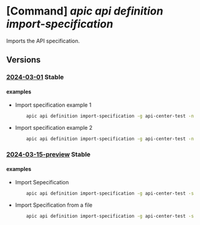 # [Command] _apic api definition import-specification_

Imports the API specification.

## Versions

### [2024-03-01](/Resources/mgmt-plane/L3N1YnNjcmlwdGlvbnMve30vcmVzb3VyY2Vncm91cHMve30vcHJvdmlkZXJzL21pY3Jvc29mdC5hcGljZW50ZXIvc2VydmljZXMve30vd29ya3NwYWNlcy97fS9hcGlzL3t9L3ZlcnNpb25zL3t9L2RlZmluaXRpb25zL3t9L2ltcG9ydHNwZWNpZmljYXRpb24=/2024-03-01.xml) **Stable**

<!-- mgmt-plane /subscriptions/{}/resourcegroups/{}/providers/microsoft.apicenter/services/{}/workspaces/{}/apis/{}/versions/{}/definitions/{}/importspecification 2024-03-01 -->

#### examples

- Import specification example 1
    ```bash
        apic api definition import-specification -g api-center-test -n contosoeuap --api-id echo-api-2 --version-id 2023-08-01 --definition-id openapi3 --format "inline" --value '{"openapi":"3.0.1","info":{"title":"httpbin.org","description":"API Management facade for a very handy and free online HTTP tool.","version":"1.0"}}' --specification '{"name":"openapi","version":"3.0.0"}'
    ```

- Import specification example 2
    ```bash
        apic api definition import-specification -g api-center-test -n contoso --api-id echo-api --version-id 2023-11-01 --definition-id openapi --format "link" --value 'https://raw.githubusercontent.com/OAI/OpenAPI-Specification/main/examples/v3.0/petstore.json' --specification '{"name":"openapi","version":"3.0.0"}'
    ```

### [2024-03-15-preview](/Resources/mgmt-plane/L3N1YnNjcmlwdGlvbnMve30vcmVzb3VyY2Vncm91cHMve30vcHJvdmlkZXJzL21pY3Jvc29mdC5hcGljZW50ZXIvc2VydmljZXMve30vd29ya3NwYWNlcy97fS9hcGlzL3t9L3ZlcnNpb25zL3t9L2RlZmluaXRpb25zL3t9L2ltcG9ydHNwZWNpZmljYXRpb24=/2024-03-15-preview.xml) **Stable**

<!-- mgmt-plane /subscriptions/{}/resourcegroups/{}/providers/microsoft.apicenter/services/{}/workspaces/{}/apis/{}/versions/{}/definitions/{}/importspecification 2024-03-15-preview -->

#### examples

- Import Sepecification
    ```bash
        apic api definition import-specification -g api-center-test -s contosoeuap --api-name echo-api-2 --version-name 2023-08-01 --definition-name openapi3 --format "inline" --value '{"openapi":"3.0.1","info":{"title":"httpbin.org","description":"API Management facade for a very handy and free online HTTP tool.","version":"1.0"}}' --specification '{"name":"openapi","version":"3.0.0"}'
    ```

- Import Specification from a file
    ```bash
        apic api definition import-specification -g api-center-test -s contosoeuap --api-name echo-api-2 --version-name 2023-11-01 --definition-name openapi8 --format "link" --value 'https://alzaslonaztest.blob.core.windows.net/arpitestblobs/importspec4.txt' --specification '{"name":"openapi","version":"3.0.0"}'
    ```
